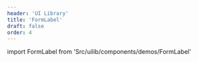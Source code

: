 ```yaml
---
header: 'UI Library'
title: 'FormLabel'
draft: false
order: 4
---
```


import FormLabel from 'Src/uilib/components/demos/FormLabel'

<FormLabel />

<!--
  ATTENTION: This file is auto generated by using "makeDemosFactory".
  Do not change the content!
-->
